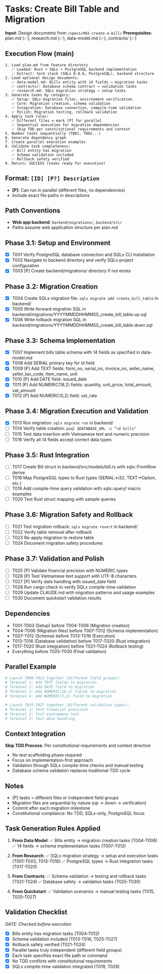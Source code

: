 # Tasks: Create Bill Table and Migration

**Input**: Design documents from `/specs/002-create-a-bill/`
**Prerequisites**: plan.md (✅), research.md (✅), data-model.md (✅), contracts/ (✅)

## Execution Flow (main)
```
1. Load plan.md from feature directory
   ✅ Loaded: Rust + SQLx + PostgreSQL backend implementation
   ✅ Extract: tech stack (SQLx 0.8.6, PostgreSQL), backend structure
2. Load optional design documents:
   ✅ data-model.md: Bills entity with 14 fields → migration tasks
   ✅ contracts/: Database schema contract → validation tasks
   ✅ research.md: SQLx migration strategy → setup tasks
3. Generate tasks by category:
   ✅ Setup: SQLx migration files, environment verification
   ✅ Core: Migration creation, schema validation
   ✅ Integration: Database connection, compile-time validation
   ✅ Polish: Migration testing, rollback validation
4. Apply task rules:
   ✅ Different files = mark [P] for parallel
   ✅ Sequential execution for migration dependencies
   ✅ Skip TDD per constitutional requirements and context
5. Number tasks sequentially (T001, T002...)
6. Generate dependency graph
7. Create parallel execution examples
8. Validate task completeness:
   ✅ Bill entity has migration
   ✅ Schema validation included
   ✅ Rollback safety verified
9. Return: SUCCESS (tasks ready for execution)
```

## Format: `[ID] [P?] Description`
- **[P]**: Can run in parallel (different files, no dependencies)
- Include exact file paths in descriptions

## Path Conventions
- **Web app backend**: `backend/migrations/`, `backend/src/`
- Paths assume web application structure per plan.md

## Phase 3.1: Setup and Environment
- [x] T001 Verify PostgreSQL database connection and SQLx CLI installation
- [x] T002 Navigate to backend directory and verify SQLx project configuration
- [x] T003 [P] Create backend/migrations/ directory if not exists

## Phase 3.2: Migration Creation
- [x] T004 Create SQLx migration file: `sqlx migrate add create_bill_table` in backend/
- [x] T005 Write forward migration SQL in backend/migrations/YYYYMMDDHHMMSS_create_bill_table.up.sql
- [x] T006 Write rollback migration SQL in backend/migrations/YYYYMMDDHHMMSS_create_bill_table.down.sql

## Phase 3.3: Schema Implementation
- [x] T007 Implement bills table schema with 14 fields as specified in data-model.md
- [x] T008 Add SERIAL primary key for id field
- [x] T009 [P] Add TEXT fields: form_no, serial_no, invoice_no, seller_name, seller_tax_code, item_name, unit
- [x] T010 [P] Add DATE field: issued_date
- [x] T011 [P] Add NUMERIC(18,2) fields: quantity, unit_price, total_amount, vat_amount
- [x] T012 [P] Add NUMERIC(5,2) field: vat_rate

## Phase 3.4: Migration Execution and Validation
- [x] T013 Run migration: `sqlx migrate run` in backend/
- [ ] T014 Verify table creation: `psql $DATABASE_URL -c "\d bills"`
- [ ] T015 Test data insertion with Vietnamese text and numeric precision
- [ ] T016 Verify all 14 fields accept correct data types

## Phase 3.5: Rust Integration
- [ ] T017 Create Bill struct in backend/src/models/bill.rs with sqlx::FromRow derive
- [ ] T018 Map PostgreSQL types to Rust types (SERIAL→i32, TEXT→Option<String>, etc.)
- [ ] T019 Add compile-time query validation with sqlx::query! macro examples
- [ ] T020 Test Rust struct mapping with sample queries

## Phase 3.6: Migration Safety and Rollback
- [ ] T021 Test migration rollback: `sqlx migrate revert` in backend/
- [ ] T022 Verify table removal after rollback
- [ ] T023 Re-apply migration to restore table
- [ ] T024 Document migration safety procedures

## Phase 3.7: Validation and Polish
- [ ] T025 [P] Validate financial precision with NUMERIC types
- [ ] T026 [P] Test Vietnamese text support with UTF-8 characters
- [ ] T027 [P] Verify date handling with issued_date field
- [ ] T028 Run cargo check to verify SQLx compile-time validation
- [ ] T029 Update CLAUDE.md with migration patterns and usage examples
- [ ] T030 Document quickstart validation results

## Dependencies
- T001-T003 (Setup) before T004-T006 (Migration creation)
- T004-T006 (Migration files) before T007-T012 (Schema implementation)
- T007-T012 (Schema) before T013-T016 (Execution)
- T013-T016 (Database validation) before T017-T020 (Rust integration)
- T017-T020 (Rust integration) before T021-T024 (Rollback testing)
- Everything before T025-T030 (Final validation)

## Parallel Example
```bash
# Launch T009-T012 together (different field groups):
# Terminal 1: Add TEXT fields to migration
# Terminal 2: Add DATE field to migration
# Terminal 3: Add NUMERIC(18,2) fields to migration
# Terminal 4: Add NUMERIC(5,2) field to migration

# Launch T025-T027 together (different validation types):
# Terminal 1: Test financial precision
# Terminal 2: Test Vietnamese text
# Terminal 3: Test date handling
```

## Context Integration
**Skip TDD Process**: Per constitutional requirements and context directive
- No test scaffolding phase required
- Focus on implementation-first approach
- Validation through SQLx compile-time checks and manual testing
- Database schema validation replaces traditional TDD cycle

## Notes
- [P] tasks = different files or independent field groups
- Migration files are sequential by nature (up → down → verification)
- Commit after each migration milestone
- Constitutional compliance: No TDD, SQLx-only, PostgreSQL focus

## Task Generation Rules Applied

1. **From Data Model**:
   ✅ Bills entity → migration creation tasks (T004-T006)
   ✅ 14 fields → schema implementation tasks (T007-T012)

2. **From Research**:
   ✅ SQLx migration strategy → setup and execution tasks (T001-T003, T013-T016)
   ✅ PostgreSQL types → Rust integration tasks (T017-T020)

3. **From Contracts**:
   ✅ Schema validation → testing and rollback tasks (T021-T024)
   ✅ Database safety → validation tasks (T025-T030)

4. **From Quickstart**:
   ✅ Validation scenarios → manual testing tasks (T015, T025-T027)

## Validation Checklist
*GATE: Checked before execution*

- [x] Bills entity has migration tasks (T004-T012)
- [x] Schema validation included (T013-T016, T025-T027)
- [x] Rollback safety verified (T021-T024)
- [x] Parallel tasks truly independent (different field groups)
- [x] Each task specifies exact file path or command
- [x] No TDD conflicts with constitutional requirements
- [x] SQLx compile-time validation integrated (T019, T028)